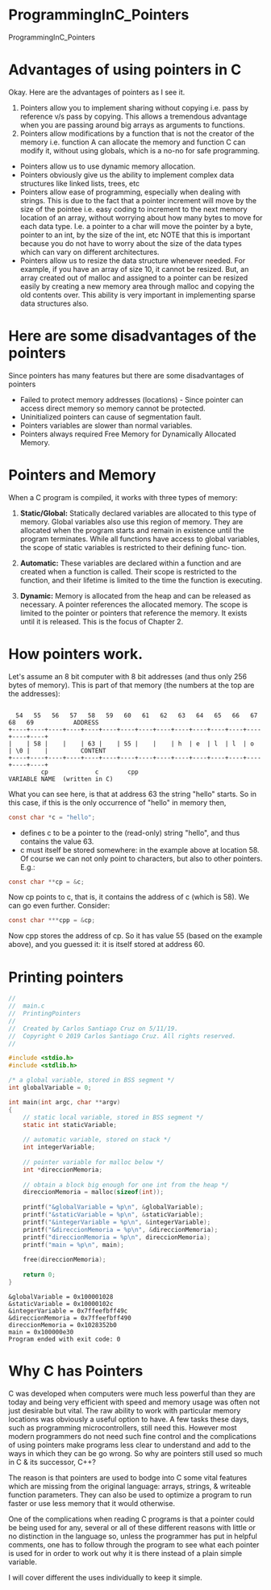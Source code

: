 # ProgrammingInC_Pointers
ProgrammingInC_Pointers

# Advantages of using pointers in C

Okay. Here are the advantages of pointers as I see it.
1. Pointers allow you to implement sharing without copying i.e. pass by reference v/s pass by copying. This allows a tremendous advantage when you are passing around big arrays as arguments to functions.
2. Pointers allow modifications by a function that is not the creator of the memory i.e. function A can allocate the memory and function C can modify it, without using globals, which is a no-no for safe programming.
- Pointers allow us to use dynamic memory allocation.
- Pointers obviously give us the ability to implement complex data structures like linked lists, trees, etc
- Pointers allow ease of programming, especially when dealing with strings. This is due to the fact that a pointer increment will move by the size of the pointee i.e. easy coding to increment to the next memory location of an array, without worrying about how many bytes to move for each data type. I.e. a pointer to a char will move the pointer by a byte, pointer to an int, by the size of the int, etc NOTE that this is important because you do not have to worry about the size of the data types which can vary on different architectures. 
- Pointers allow us to resize the data structure whenever needed. For example, if you have an array of size 10, it cannot be resized. But, an array created out of malloc and assigned to a pointer can be resized easily by creating a new memory area through malloc and copying the old contents over. This ability is very important in implementing sparse data structures also. 

# Here are some disadvantages of the pointers

Since pointers has many features but there are some disadvantages of pointers

- Failed to protect memory addresses (locations) - Since pointer can access direct memory so memory cannot be protected.
- Uninitialized pointers can cause of segmentation fault.
- Pointers variables are slower than normal variables.
- Pointers always required Free Memory for Dynamically Allocated Memory.

# Pointers and Memory

When a C program is compiled, it works with three types of memory:

1. **Static/Global:**      Statically declared variables are allocated to this type of memory. Global variables also use this region of memory. They are allocated when the program starts and remain in existence until the program terminates. While all functions have access to global variables, the scope of static variables is restricted to their defining func‐ tion.

2. **Automatic:**          These variables are declared within a function and are created when a function is called. Their scope is restricted to the function, and their lifetime is limited to the time the function is executing.

3. **Dynamic:**            Memory is allocated from the heap and can be released as necessary. A pointer references the allocated memory. The scope is limited to the pointer or pointers that reference the memory. It exists until it is released. This is the focus of Chapter 2.

# How pointers work.

Let's assume an 8 bit computer with 8 bit addresses (and thus only 256 bytes of memory). This is part of that memory (the numbers at the top are the addresses):

``` console

  54   55   56   57   58   59   60   61   62   63   64   65   66   67   68   69           ADDRESS
+----+----+----+----+----+----+----+----+----+----+----+----+----+----+----+----+
|    | 58 |    |    | 63 |    | 55 |    |    | h  | e  | l  | l  | o  | \0 |    |         CONTENT
+----+----+----+----+----+----+----+----+----+----+----+----+----+----+----+----+
         cp             c        cpp                                                        VARIABLE NAME  (written in C) 
```


  What you can see here, is that at address 63 the string "hello" starts. So in this case, if this is the only occurrence of "hello" in memory then,
  
``` objective-c
const char *c = "hello";
```

- defines c to be a pointer to the (read-only) string "hello", and thus contains the value 63. 
- c must itself be stored somewhere: in the example above at location 58. Of course we can not only point to characters, but also to other pointers. E.g.:

``` objective-c
const char **cp = &c;
```

Now cp points to c, that is, it contains the address of c (which is 58). We can go even further. Consider:

```objective-c
const char ***cpp = &cp;
```

Now cpp stores the address of cp. So it has value 55 (based on the example above), and you guessed it: it is itself stored at address 60.

# Printing pointers

``` c
//
//  main.c
//  PrintingPointers
//
//  Created by Carlos Santiago Cruz on 5/11/19.
//  Copyright © 2019 Carlos Santiago Cruz. All rights reserved.
//

#include <stdio.h>
#include <stdlib.h>

/* a global variable, stored in BSS segment */
int globalVariable = 0;

int main(int argc, char **argv)
{
    // static local variable, stored in BSS segment */
    static int staticVariable;
    
    // automatic variable, stored on stack */
    int integerVariable;
    
    // pointer variable for malloc below */
    int *direccionMemoria;
    
    // obtain a block big enough for one int from the heap */
    direccionMemoria = malloc(sizeof(int));
    
    printf("&globalVariable = %p\n", &globalVariable);
    printf("&staticVariable = %p\n", &staticVariable);
    printf("&integerVariable = %p\n", &integerVariable);
    printf("&direccionMemoria = %p\n", &direccionMemoria);
    printf("direccionMemoria = %p\n", direccionMemoria);
    printf("main = %p\n", main);
    
    free(direccionMemoria);
    
    return 0;
}

```

``` console
&globalVariable = 0x100001028
&staticVariable = 0x10000102c
&integerVariable = 0x7ffeefbff49c
&direccionMemoria = 0x7ffeefbff490
direccionMemoria = 0x1028352b0
main = 0x100000e30
Program ended with exit code: 0
```


# Why C has Pointers

C was developed when computers were much less powerful than they are today and being very efficient with speed and memory usage was often not just desirable but vital. The raw ability to work with particular memory locations was obviously a useful option to have. A few tasks these days, such as programming microcontrollers, still need this. However most modern programmers do not need such fine control and the complications of using pointers make programs less clear to understand and
add to the ways in which they can be go wrong. So why are pointers still used so much in C & its successor, C++?

The reason is that pointers are used to bodge into C some vital features which are missing from the original language: arrays, strings, & writeable function parameters. They can also be used to optimize a program to run faster or use less memory that it would otherwise.

One of the complications when reading C programs is that a pointer could be being used for any, several or all of these different reasons with little or no distinction in the language so, unless the programmer has put in helpful comments, one has to follow through the program to see what each pointer is used for in order to work out why it is there instead of a plain simple variable.

I will cover different the uses individually to keep it simple.
